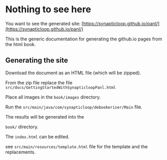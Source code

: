 # Nothing to see here

You want to see the generated site: [https://synapticloop.github.io/panl/](https://synapticloop.github.io/panl/)

This is the generic documentation for generating the github.io pages from the html book.

## Generating the site

Download the document as an HTML file (which will be zipped).

From the zip file replace the file `src/docs/GettingStartedWithSynapticloopPanl.html` 

Place all images in the `book/images` directory.

Run the `src/main/java/com/synapticloop/debookeriser/Main` file.

The results will be generated into the 

`book/` directory.

The `index.html` can be edited.

see `src/main/resources/template.html` file for the template and the replacements.
